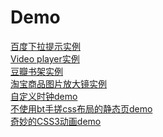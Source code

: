 # Demo

<a target="_blank" href="http://voidsky.cn/Demo/search/">百度下拉提示实例</a>
<br />
<a href="http://zero1five.gitee.io/lazyman/block/zero.html" target="_blank">Video player实例</a>
<br />
<a href="http://voidsky.cn/Demo/douban/" target="_blank">豆瓣书架实例</a>
<br />
<a href="http://voidsky.cn/Demo/Gs/" target="_blank" target="_blank">淘宝商品图片放大镜实例</a>
<br />
<a href="http://voidsky.cn/Demo/clock/clock.html" target="_blank" target="_blank">自定义时钟demo</a>
<br />
<a href="http://zero1five.gitee.io/lazyman/Design/" target="_blank" target="_blank">不使用bt手搓css布局的静态页demo</a>
<br />
<a href="http://zero1five.gitee.io/lazyman/Zero/" target="_blank" target="_blank">奇妙的CSS3动画demo</a>
